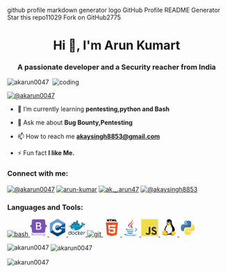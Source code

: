 github profile markdown generator logo
GitHub Profile README Generator
Star this repo11029
Fork on GitHub2775
<h1 align="center">Hi 👋, I'm Arun Kumart</h1>
<h3 align="center">A passionate developer and a Security reacher from India</h3>
<img align="right" alt="coding" width="400" src="https://c.tenor.com/qJ5evVs-_uUAAAAC/coding.gif">

<p align="left"> <img src="https://komarev.com/ghpvc/?username=akarun0047&label=Profile%20views&color=0e75b6&style=flat" alt="akarun0047" /> </p>

<p align="left"> <a href="https://twitter.com/@akarun0047" target="blank"><img src="https://img.shields.io/twitter/follow/@akarun0047?logo=twitter&style=for-the-badge" alt="@akarun0047" /></a> </p>

- 🌱 I’m currently learning **pentesting,python and Bash**

- 💬 Ask me about **Bug Bounty,Pentesting**

- 📫 How to reach me **akaysingh8853@gmail.com**

- ⚡ Fun fact **I like Me.**

<h3 align="left">Connect with me:</h3>
<p align="left">
<a href="https://twitter.com/@akarun0047" target="blank"><img align="center" src="https://raw.githubusercontent.com/rahuldkjain/github-profile-readme-generator/master/src/images/icons/Social/twitter.svg" alt="@akarun0047" height="30" width="40" /></a>
<a href="https://linkedin.com/in/arun-kumar" target="blank"><img align="center" src="https://raw.githubusercontent.com/rahuldkjain/github-profile-readme-generator/master/src/images/icons/Social/linked-in-alt.svg" alt="arun-kumar" height="30" width="40" /></a>
<a href="https://instagram.com/ak._.arun47" target="blank"><img align="center" src="https://raw.githubusercontent.com/rahuldkjain/github-profile-readme-generator/master/src/images/icons/Social/instagram.svg" alt="ak._.arun47" height="30" width="40" /></a>
<a href="https://medium.com/@akaysingh8853" target="blank"><img align="center" src="https://raw.githubusercontent.com/rahuldkjain/github-profile-readme-generator/master/src/images/icons/Social/medium.svg" alt="@akaysingh8853" height="30" width="40" /></a>
</p>

<h3 align="left">Languages and Tools:</h3>
<p align="left"> <a href="https://www.gnu.org/software/bash/" target="_blank" rel="noreferrer"> <img src="https://www.vectorlogo.zone/logos/gnu_bash/gnu_bash-icon.svg" alt="bash" width="40" height="40"/> </a> <a href="https://getbootstrap.com" target="_blank" rel="noreferrer"> <img src="https://raw.githubusercontent.com/devicons/devicon/master/icons/bootstrap/bootstrap-plain-wordmark.svg" alt="bootstrap" width="40" height="40"/> </a> <a href="https://www.w3schools.com/cpp/" target="_blank" rel="noreferrer"> <img src="https://raw.githubusercontent.com/devicons/devicon/master/icons/cplusplus/cplusplus-original.svg" alt="cplusplus" width="40" height="40"/> </a> <a href="https://www.docker.com/" target="_blank" rel="noreferrer"> <img src="https://raw.githubusercontent.com/devicons/devicon/master/icons/docker/docker-original-wordmark.svg" alt="docker" width="40" height="40"/> </a> <a href="https://git-scm.com/" target="_blank" rel="noreferrer"> <img src="https://www.vectorlogo.zone/logos/git-scm/git-scm-icon.svg" alt="git" width="40" height="40"/> </a> <a href="https://www.w3.org/html/" target="_blank" rel="noreferrer"> <img src="https://raw.githubusercontent.com/devicons/devicon/master/icons/html5/html5-original-wordmark.svg" alt="html5" width="40" height="40"/> </a> <a href="https://www.java.com" target="_blank" rel="noreferrer"> <img src="https://raw.githubusercontent.com/devicons/devicon/master/icons/java/java-original.svg" alt="java" width="40" height="40"/> </a> <a href="https://developer.mozilla.org/en-US/docs/Web/JavaScript" target="_blank" rel="noreferrer"> <img src="https://raw.githubusercontent.com/devicons/devicon/master/icons/javascript/javascript-original.svg" alt="javascript" width="40" height="40"/> </a> <a href="https://www.linux.org/" target="_blank" rel="noreferrer"> <img src="https://raw.githubusercontent.com/devicons/devicon/master/icons/linux/linux-original.svg" alt="linux" width="40" height="40"/> </a> <a href="https://www.python.org" target="_blank" rel="noreferrer"> <img src="https://raw.githubusercontent.com/devicons/devicon/master/icons/python/python-original.svg" alt="python" width="40" height="40"/> </a> </p>

<p><img align="left" src="https://github-readme-stats.vercel.app/api/top-langs?username=akarun0047&show_icons=true&locale=en&layout=compact" alt="akarun0047" /></p>

<p>&nbsp;<img align="center" src="https://github-readme-stats.vercel.app/api?username=akarun0047&show_icons=true&locale=en" alt="akarun0047" /></p>

<p><img align="center" src="https://github-readme-streak-stats.herokuapp.com/?user=akarun0047&" alt="akarun0047" /></p>

